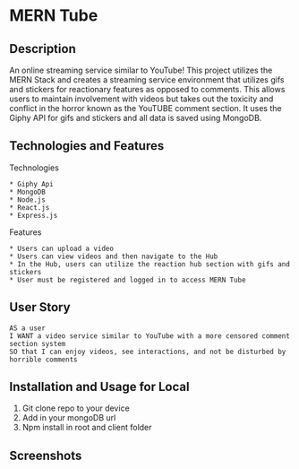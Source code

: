 # MERN Tube

## Description

An online streaming service similar to YouTube! This project utilizes the MERN Stack and creates a streaming service environment that utilizes gifs and stickers for reactionary features as opposed to comments. This allows users to maintain involvement with videos but takes out the toxicity and conflict in the horror known as the YouTUBE comment section. It uses the Giphy API for gifs and stickers and all data is saved using MongoDB. 

## Technologies and Features

Technologies
```
* Giphy Api
* MongoDB
* Node.js
* React.js
* Express.js
```
Features
```
* Users can upload a video
* Users can view videos and then navigate to the Hub
* In the Hub, users can utilize the reaction hub section with gifs and stickers
* User must be registered and logged in to access MERN Tube

```

## User Story
```
AS a user
I WANT a video service similar to YouTube with a more censored comment section system
SO that I can enjoy videos, see interactions, and not be disturbed by horrible comments

```
## Installation and Usage for Local
1. Git clone repo to your device
2. Add in your mongoDB url 
3. Npm install in root and client folder


## Screenshots

